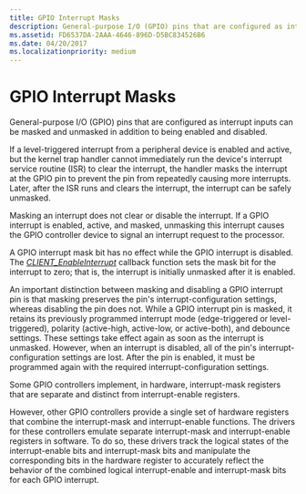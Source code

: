 ```yaml
---
title: GPIO Interrupt Masks
description: General-purpose I/O (GPIO) pins that are configured as interrupt inputs can be masked and unmasked in addition to being enabled and disabled.
ms.assetid: FD6537DA-2AAA-4646-896D-D5BC834526B6
ms.date: 04/20/2017
ms.localizationpriority: medium
---
```


# GPIO Interrupt Masks


General-purpose I/O (GPIO) pins that are configured as interrupt inputs can be masked and unmasked in addition to being enabled and disabled.

If a level-triggered interrupt from a peripheral device is enabled and active, but the kernel trap handler cannot immediately run the device's interrupt service routine (ISR) to clear the interrupt, the handler masks the interrupt at the GPIO pin to prevent the pin from repeatedly causing more interrupts. Later, after the ISR runs and clears the interrupt, the interrupt can be safely unmasked.

Masking an interrupt does not clear or disable the interrupt. If a GPIO interrupt is enabled, active, and masked, unmasking this interrupt causes the GPIO controller device to signal an interrupt request to the processor.

A GPIO interrupt mask bit has no effect while the GPIO interrupt is disabled. The [*CLIENT\_EnableInterrupt*](https://docs.microsoft.com/windows-hardware/drivers/ddi/content/gpioclx/nc-gpioclx-gpio_client_enable_interrupt) callback function sets the mask bit for the interrupt to zero; that is, the interrupt is initially unmasked after it is enabled.

An important distinction between masking and disabling a GPIO interrupt pin is that masking preserves the pin's interrupt-configuration settings, whereas disabling the pin does not. While a GPIO interrupt pin is masked, it retains its previously programmed interrupt mode (edge-triggered or level-triggered), polarity (active-high, active-low, or active-both), and debounce settings. These settings take effect again as soon as the interrupt is unmasked. However, when an interrupt is disabled, all of the pin's interrupt-configuration settings are lost. After the pin is enabled, it must be programmed again with the required interrupt-configuration settings.

Some GPIO controllers implement, in hardware, interrupt-mask registers that are separate and distinct from interrupt-enable registers.

However, other GPIO controllers provide a single set of hardware registers that combine the interrupt-mask and interrupt-enable functions. The drivers for these controllers emulate separate interrupt-mask and interrupt-enable registers in software. To do so, these drivers track the logical states of the interrupt-enable bits and interrupt-mask bits and manipulate the corresponding bits in the hardware register to accurately reflect the behavior of the combined logical interrupt-enable and interrupt-mask bits for each GPIO interrupt.

 

 




